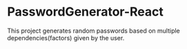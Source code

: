 # PasswordGenerator-React
 This project generates random passwords based on multiple dependencies(factors) given by the user.
